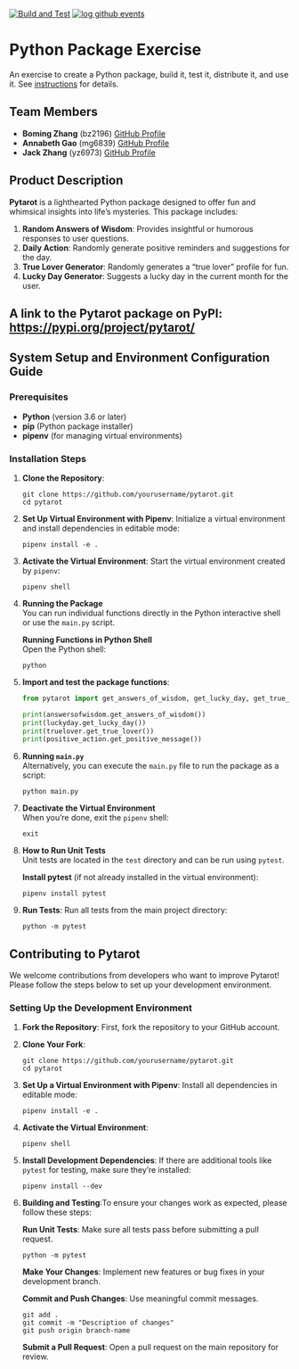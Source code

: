 [![Build and Test](https://github.com/software-students-fall2024/3-python-package-itsover/actions/workflows/build-test.yml/badge.svg?branch=main)](https://github.com/software-students-fall2024/3-python-package-itsover/actions/workflows/build-test.yml)
[![log github events](https://github.com/software-students-fall2024/3-python-package-itsover/actions/workflows/event-logger.yml/badge.svg?branch=main)](https://github.com/software-students-fall2024/3-python-package-itsover/actions/workflows/event-logger.yml)

# Python Package Exercise

An exercise to create a Python package, build it, test it, distribute it, and use it. See [instructions](./instructions.md) for details.

## Team Members

- **Boming Zhang** (bz2196) [GitHub Profile](https://github.com/BomingZhang-coder)
- **Annabeth Gao** (mg6839) [GitHub Profile](https://github.com/bellinimoon)
- **Jack Zhang** (yz6973) [GitHub Profile](https://github.com/yz6973)

## Product Description

**Pytarot** is a lighthearted Python package designed to offer fun and whimsical insights into life’s mysteries. This package includes:
1. **Random Answers of Wisdom**: Provides insightful or humorous responses to user questions.
2. **Daily Action**: Randomly generate positive reminders and suggestions for the day.
3. **True Lover Generator**: Randomly generates a “true lover” profile for fun.
4. **Lucky Day Generator**: Suggests a lucky day in the current month for the user.

## A link to the Pytarot package on PyPI: https://pypi.org/project/pytarot/

## System Setup and Environment Configuration Guide

### Prerequisites
- **Python** (version 3.6 or later)
- **pip** (Python package installer)
- **pipenv** (for managing virtual environments)

### Installation Steps
1. **Clone the Repository**:
   ```shell
   git clone https://github.com/yourusername/pytarot.git
   cd pytarot
   ```

2. **Set Up Virtual Environment with Pipenv**: Initialize a virtual environment and install dependencies in editable mode:

   ```shell
   pipenv install -e .
   ```

3. **Activate the Virtual Environment**: Start the virtual environment created by `pipenv`:

   ```shell
   pipenv shell
   ```

4. **Running the Package**  
You can run individual functions directly in the Python interactive shell or use the `main.py` script.

   **Running Functions in Python Shell**  
   Open the Python shell:

   ```shell
   python
   ```

5. **Import and test the package functions**:

   ```python
   from pytarot import get_answers_of_wisdom, get_lucky_day, get_true_lover, get_positive_action

   print(answersofwisdom.get_answers_of_wisdom())
   print(luckyday.get_lucky_day())
   print(truelover.get_true_lover())
   print(positive_action.get_positive_message())
   ```

6. **Running `main.py`**  
Alternatively, you can execute the `main.py` file to run the package as a script:

   ```shell
   python main.py
   ```

7. **Deactivate the Virtual Environment**  
When you’re done, exit the `pipenv` shell:

   ```shell
   exit
   ```

8. **How to Run Unit Tests**  
Unit tests are located in the `test` directory and can be run using `pytest`.

   **Install pytest** (if not already installed in the virtual environment):

   ```shell
   pipenv install pytest
   ```

9. **Run Tests**: Run all tests from the main project directory:

   ```shell
   python -m pytest
   ```

## Contributing to Pytarot

We welcome contributions from developers who want to improve Pytarot! Please follow the steps below to set up your development environment.

### Setting Up the Development Environment

1. **Fork the Repository**: First, fork the repository to your GitHub account.

2. **Clone Your Fork**:
   ```shell
   git clone https://github.com/yourusername/pytarot.git
   cd pytarot
   ```
3. **Set Up a Virtual Environment with Pipenv**: Install all dependencies in editable mode:

   ```shell
   pipenv install -e .
   ```

4. **Activate the Virtual Environment**:

   ```shell
   pipenv shell
   ```

5. **Install Development Dependencies**: If there are additional tools like `pytest` for testing, make sure they’re installed:

   ```shell
   pipenv install --dev
   ```

6. **Building and Testing**:To ensure your changes work as expected, please follow these steps:

   **Run Unit Tests**: Make sure all tests pass before submitting a pull request.

   ```shell
   python -m pytest
   ```
   
   **Make Your Changes**: Implement new features or bug fixes in your development branch.

   **Commit and Push Changes**: Use meaningful commit messages.

   ```shell
   git add .
   git commit -m "Description of changes"
   git push origin branch-name
   ```

   **Submit a Pull Request**: Open a pull request on the main repository for review.